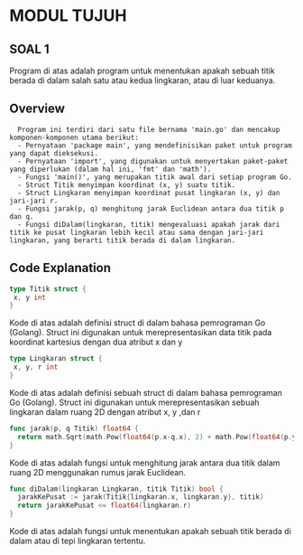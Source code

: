 # MODUL TUJUH
 ## SOAL 1
Program di atas adalah program untuk menentukan apakah sebuah titik berada di dalam salah satu atau kedua lingkaran, atau di luar keduanya.
   
   ## Overview
      Program ini terdiri dari satu file bernama 'main.go' dan mencakup komponen-komponen utama berikut:
      - Pernyataan 'package main', yang mendefinisikan paket untuk program yang dapat dieksekusi.
      - Pernyataan 'import', yang digunakan untuk menyertakan paket-paket yang diperlukan (dalam hal ini, 'fmt' dan 'math').
      - Fungsi 'main()', yang merupakan titik awal dari setiap program Go.
      - Struct Titik menyimpan koordinat (x, y) suatu titik.
      - Struct Lingkaran menyimpan koordinat pusat lingkaran (x, y) dan jari-jari r.
      - Fungsi jarak(p, q) menghitung jarak Euclidean antara dua titik p dan q.
      - Fungsi diDalam(lingkaran, titik) mengevaluasi apakah jarak dari titik ke pusat lingkaran lebih kecil atau sama dengan jari-jari lingkaran, yang berarti titik berada di dalam lingkaran.
      
   ## Code Explanation
   ```go
   type Titik struct {
	x, y int
   }
   ```
   Kode di atas adalah definisi struct di dalam bahasa pemrograman Go (Golang). Struct ini digunakan untuk merepresentasikan data titik pada koordinat kartesius dengan dua atribut x dan y
  
   ```go
   type Lingkaran struct {
	x, y, r int
   }
   ```
   Kode di atas adalah definisi sebuah struct di dalam bahasa pemrograman Go (Golang). Struct ini digunakan untuk merepresentasikan sebuah lingkaran dalam ruang 2D dengan atribut x, y ,dan r

   ```go
   func jarak(p, q Titik) float64 {
	 return math.Sqrt(math.Pow(float64(p.x-q.x), 2) + math.Pow(float64(p.y-q.y), 2))
   }
   ```
   Kode di atas adalah fungsi untuk menghitung jarak antara dua titik dalam ruang 2D menggunakan rumus jarak Euclidean.

   ```go
   func diDalam(lingkaran Lingkaran, titik Titik) bool {
	 jarakKePusat := jarak(Titik{lingkaran.x, lingkaran.y}, titik)
	 return jarakKePusat <= float64(lingkaran.r)
   }
   ```
   Kode di atas adalah fungsi untuk menentukan apakah sebuah titik berada di dalam atau di tepi lingkaran tertentu.

